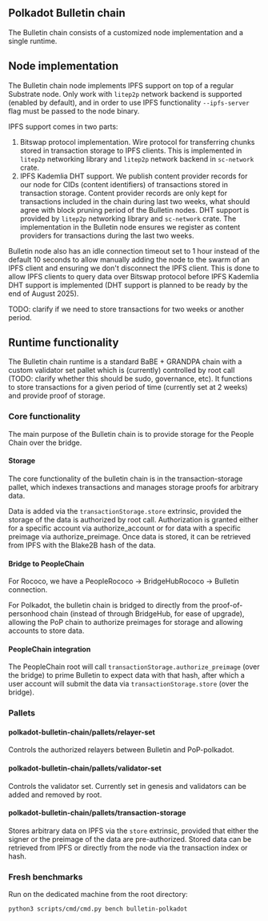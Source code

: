 ## Polkadot Bulletin chain

The Bulletin chain consists of a customized node implementation and a single runtime.

## Node implementation

The Bulletin chain node implements IPFS support on top of a regular Substrate node. Only work with `litep2p` network backend is supported (enabled by default), and in order to use IPFS functionality `--ipfs-server` flag must be passed to the node binary.

IPFS support comes in two parts:

1. Bitswap protocol implementation. Wire protocol for transferring chunks stored in transaction storage to IPFS clients. This is implemented in `litep2p` networking library and `litep2p` network backend in `sc-network` crate.
2. IPFS Kademlia DHT support. We publish content provider records for our node for CIDs (content identifiers) of transactions stored in transaction storage. Content provider records are only kept for transactions included in the chain during last two weeks, what should agree with block pruning period of the Bulletin nodes. DHT support is provided by `litep2p` networking library and `sc-network` crate. The implementation in the Bulletin node ensures we register as content providers for transactions during the last two weeks.

Bulletin node also has an idle connection timeout set to 1 hour instead of the default 10 seconds to allow manually adding the node to the swarm of an IPFS client and ensuring we don't disconnect the IPFS client. This is done to allow IPFS clients to query data over Bitswap protocol before IPFS Kademlia DHT support is implemented (DHT support is planned to be ready by the end of August 2025).

TODO: clarify if we need to store transactions for two weeks or another period.

## Runtime functionality

The Bulletin chain runtime is a standard BaBE + GRANDPA chain with a custom validator set pallet which is (currently) controlled by root call (TODO: clarify whether this should be sudo, governance, etc).
It functions to store transactions for a given period of time (currently set at 2 weeks) and provide proof of storage.

### Core functionality

The main purpose of the Bulletin chain is to provide storage for the People Chain over the bridge.

#### Storage
The core functionality of the bulletin chain is in the transaction-storage pallet, which indexes transactions and manages storage proofs for arbitrary data. 

Data is added via the `transactionStorage.store` extrinsic, provided the storage of the data is authorized by root call. Authorization is granted either for a specific account via authorize_account or for data with a specific preimage via authorize_preimage. Once data is stored, it can be retrieved from IPFS with the Blake2B hash of the data.


#### Bridge to PeopleChain
For Rococo, we have a PeopleRococo → BridgeHubRococo → Bulletin connection.

For Polkadot, the bulletin chain is bridged to directly from the proof-of-personhood chain (instead of through BridgeHub, for ease of upgrade), allowing the PoP chain to authorize preimages for storage and allowing accounts to store data.

#### PeopleChain integration
The PeopleChain root will call `transactionStorage.authorize_preimage` (over the bridge) to prime Bulletin to expect data with that hash, after which a user account will submit the data via `transactionStorage.store` (over the bridge).

### Pallets

#### polkadot-bulletin-chain/pallets/relayer-set
Controls the authorized relayers between Bulletin and PoP-polkadot.

####  polkadot-bulletin-chain/pallets/validator-set
Controls the validator set. Currently set in genesis and validators can be added and removed by root.

####  polkadot-bulletin-chain/pallets/transaction-storage
Stores arbitrary data on IPFS via the `store` extrinsic, provided that either the signer or the preimage of the data are pre-authorized. Stored data can be retrieved from IPFS or directly from the node via the transaction index or hash.

### Fresh benchmarks

Run on the dedicated machine from the root directory:
```
python3 scripts/cmd/cmd.py bench bulletin-polkadot
```